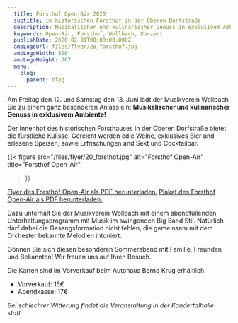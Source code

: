 ```yaml
---
  title: Forsthof Open-Air 2020
  subtitle: im historischen Forsthof in der Oberen Dorfstraße
  description: Musikalischer und kulinarischer Genuss in exklusivem Ambiente.
  keywords: Open-Air, Forsthof, Wollbach, Konzert
  publishDate: 2020-02-01T00:00:00.000Z
  ampLogoUrl: files/flyer/20_forsthof.jpg
  ampLogoWidth: 800
  ampLogoHeight: 367
  menu:
    blog:
      parent: blog
---
```


Am Freitag den 12. und Samstag den 13. Juni lädt der Musikverein Wollbach Sie zu einem ganz besonderen Anlass ein:
**Musikalischer und kulinarischer Genuss in exklusivem Ambiente!**

Der Innenhof des historischen Forsthauses in der Oberen Dorfstraße bietet die fürstliche
Kulisse. Gereicht werden edle Weine, exklusives Bier und erlesene Speisen, sowie Erfrischungen
and Sekt und Cocktailbar.

{{< figure src="/files/flyer/20_forsthof.jpg"
           alt="Forsthof Open-Air"
           title="Forsthof Open-Air"
>}}

[Flyer des Forsthof Open-Air als PDF herunterladen.](/files/flyer/20_forsthof.pdf)
[Plakat des Forsthof Open-Air als PDF herunterladen.](/files/flyer/20_forsthof_plakat.pdf)

Dazu unterhält Sie der Musikverein Wollbach mit einem abendfüllenden Unterhaltungsprogramm
mit Musik im swingenden Big Band Stil. Natürlich darf dabei die Gesangsformation nicht
fehlen, die gemeinsam mit dem Orchester bekannte Melodien intoniert.

Gönnen Sie sich diesen besonderen Sommerabend mit Familie, Freunden und Bekannten!
Wir freuen uns auf Ihren Besuch.

Die Karten sind im Vorverkauf beim Autohaus Bernd Krug erhältlich.

- Vorverkauf: 15€
- Abendkasse: 17€

*Bei schlechter Witterung findet die Veranstaltung in der Kandertalhalle statt.*
